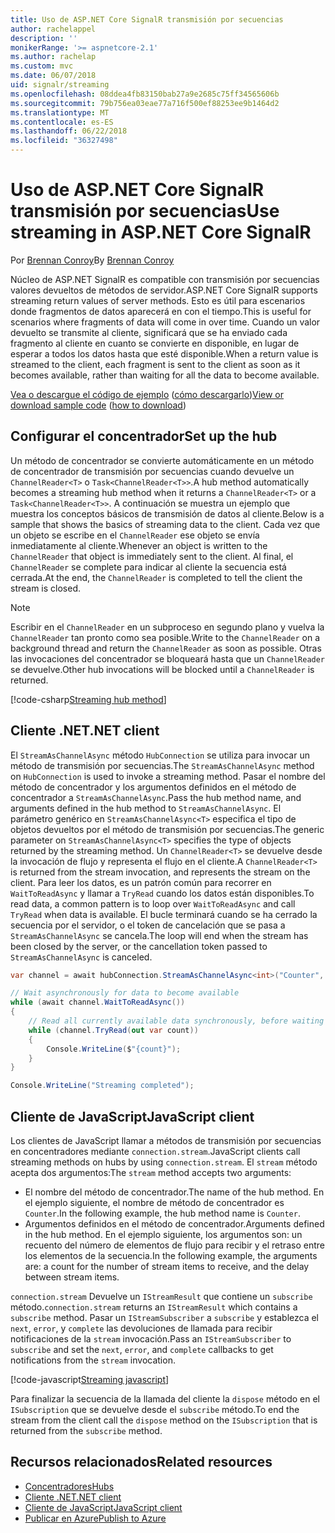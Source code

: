 ```yaml
---
title: Uso de ASP.NET Core SignalR transmisión por secuencias
author: rachelappel
description: ''
monikerRange: '>= aspnetcore-2.1'
ms.author: rachelap
ms.custom: mvc
ms.date: 06/07/2018
uid: signalr/streaming
ms.openlocfilehash: 08ddea4fb83150bab27a9e2685c75ff34565606b
ms.sourcegitcommit: 79b756ea03eae77a716f500ef88253ee9b1464d2
ms.translationtype: MT
ms.contentlocale: es-ES
ms.lasthandoff: 06/22/2018
ms.locfileid: "36327498"
---
```

# <a name="use-streaming-in-aspnet-core-signalr"></a><span data-ttu-id="c8ee9-102">Uso de ASP.NET Core SignalR transmisión por secuencias</span><span class="sxs-lookup"><span data-stu-id="c8ee9-102">Use streaming in ASP.NET Core SignalR</span></span>

<span data-ttu-id="c8ee9-103">Por [Brennan Conroy](https://github.com/BrennanConroy)</span><span class="sxs-lookup"><span data-stu-id="c8ee9-103">By [Brennan Conroy](https://github.com/BrennanConroy)</span></span>

<span data-ttu-id="c8ee9-104">Núcleo de ASP.NET SignalR es compatible con transmisión por secuencias valores devueltos de métodos de servidor.</span><span class="sxs-lookup"><span data-stu-id="c8ee9-104">ASP.NET Core SignalR supports streaming return values of server methods.</span></span> <span data-ttu-id="c8ee9-105">Esto es útil para escenarios donde fragmentos de datos aparecerá en con el tiempo.</span><span class="sxs-lookup"><span data-stu-id="c8ee9-105">This is useful for scenarios where fragments of data will come in over time.</span></span> <span data-ttu-id="c8ee9-106">Cuando un valor devuelto se transmite al cliente, significará que se ha enviado cada fragmento al cliente en cuanto se convierte en disponible, en lugar de esperar a todos los datos hasta que esté disponible.</span><span class="sxs-lookup"><span data-stu-id="c8ee9-106">When a return value is streamed to the client, each fragment is sent to the client as soon as it becomes available, rather than waiting for all the data to become available.</span></span>

<span data-ttu-id="c8ee9-107">[Vea o descargue el código de ejemplo](https://github.com/aspnet/Docs/tree/live/aspnetcore/signalr/streaming/sample) ([cómo descargarlo](xref:tutorials/index#how-to-download-a-sample))</span><span class="sxs-lookup"><span data-stu-id="c8ee9-107">[View or download sample code](https://github.com/aspnet/Docs/tree/live/aspnetcore/signalr/streaming/sample) ([how to download](xref:tutorials/index#how-to-download-a-sample))</span></span>

## <a name="set-up-the-hub"></a><span data-ttu-id="c8ee9-108">Configurar el concentrador</span><span class="sxs-lookup"><span data-stu-id="c8ee9-108">Set up the hub</span></span>

<span data-ttu-id="c8ee9-109">Un método de concentrador se convierte automáticamente en un método de concentrador de transmisión por secuencias cuando devuelve un `ChannelReader<T>` o `Task<ChannelReader<T>>`.</span><span class="sxs-lookup"><span data-stu-id="c8ee9-109">A hub method automatically becomes a streaming hub method when it returns a `ChannelReader<T>` or a `Task<ChannelReader<T>>`.</span></span> <span data-ttu-id="c8ee9-110">A continuación se muestra un ejemplo que muestra los conceptos básicos de transmisión de datos al cliente.</span><span class="sxs-lookup"><span data-stu-id="c8ee9-110">Below is a sample that shows the basics of streaming data to the client.</span></span> <span data-ttu-id="c8ee9-111">Cada vez que un objeto se escribe en el `ChannelReader` ese objeto se envía inmediatamente al cliente.</span><span class="sxs-lookup"><span data-stu-id="c8ee9-111">Whenever an object is written to the `ChannelReader` that object is immediately sent to the client.</span></span> <span data-ttu-id="c8ee9-112">Al final, el `ChannelReader` se complete para indicar al cliente la secuencia está cerrada.</span><span class="sxs-lookup"><span data-stu-id="c8ee9-112">At the end, the `ChannelReader` is completed to tell the client the stream is closed.</span></span>

> [!NOTE]
> <span data-ttu-id="c8ee9-113">Escribir en el `ChannelReader` en un subproceso en segundo plano y vuelva la `ChannelReader` tan pronto como sea posible.</span><span class="sxs-lookup"><span data-stu-id="c8ee9-113">Write to the `ChannelReader` on a background thread and return the `ChannelReader` as soon as possible.</span></span> <span data-ttu-id="c8ee9-114">Otras las invocaciones del concentrador se bloqueará hasta que un `ChannelReader` se devuelve.</span><span class="sxs-lookup"><span data-stu-id="c8ee9-114">Other hub invocations will be blocked until a `ChannelReader` is returned.</span></span>

[!code-csharp[Streaming hub method](streaming/sample/Hubs/StreamHub.cs?range=10-34)]

## <a name="net-client"></a><span data-ttu-id="c8ee9-115">Cliente .NET</span><span class="sxs-lookup"><span data-stu-id="c8ee9-115">.NET client</span></span>

<span data-ttu-id="c8ee9-116">El `StreamAsChannelAsync` método `HubConnection` se utiliza para invocar un método de transmisión por secuencias.</span><span class="sxs-lookup"><span data-stu-id="c8ee9-116">The `StreamAsChannelAsync` method on `HubConnection` is used to invoke a streaming method.</span></span> <span data-ttu-id="c8ee9-117">Pasar el nombre del método de concentrador y los argumentos definidos en el método de concentrador a `StreamAsChannelAsync`.</span><span class="sxs-lookup"><span data-stu-id="c8ee9-117">Pass the hub method name, and arguments defined in the hub method to `StreamAsChannelAsync`.</span></span> <span data-ttu-id="c8ee9-118">El parámetro genérico en `StreamAsChannelAsync<T>` especifica el tipo de objetos devueltos por el método de transmisión por secuencias.</span><span class="sxs-lookup"><span data-stu-id="c8ee9-118">The generic parameter on `StreamAsChannelAsync<T>` specifies the type of objects returned by the streaming method.</span></span> <span data-ttu-id="c8ee9-119">Un `ChannelReader<T>` se devuelve desde la invocación de flujo y representa el flujo en el cliente.</span><span class="sxs-lookup"><span data-stu-id="c8ee9-119">A `ChannelReader<T>` is returned from the stream invocation, and represents the stream on the client.</span></span> <span data-ttu-id="c8ee9-120">Para leer los datos, es un patrón común para recorrer en `WaitToReadAsync` y llamar a `TryRead` cuando los datos están disponibles.</span><span class="sxs-lookup"><span data-stu-id="c8ee9-120">To read data, a common pattern is to loop over `WaitToReadAsync` and call `TryRead` when data is available.</span></span> <span data-ttu-id="c8ee9-121">El bucle terminará cuando se ha cerrado la secuencia por el servidor, o el token de cancelación que se pasa a `StreamAsChannelAsync` se cancela.</span><span class="sxs-lookup"><span data-stu-id="c8ee9-121">The loop will end when the stream has been closed by the server, or the cancellation token passed to `StreamAsChannelAsync` is canceled.</span></span>

```csharp
var channel = await hubConnection.StreamAsChannelAsync<int>("Counter", 10, 500, CancellationToken.None);

// Wait asynchronously for data to become available
while (await channel.WaitToReadAsync())
{
    // Read all currently available data synchronously, before waiting for more data
    while (channel.TryRead(out var count))
    {
        Console.WriteLine($"{count}");
    }
}

Console.WriteLine("Streaming completed");
```

## <a name="javascript-client"></a><span data-ttu-id="c8ee9-122">Cliente de JavaScript</span><span class="sxs-lookup"><span data-stu-id="c8ee9-122">JavaScript client</span></span>

<span data-ttu-id="c8ee9-123">Los clientes de JavaScript llamar a métodos de transmisión por secuencias en concentradores mediante `connection.stream`.</span><span class="sxs-lookup"><span data-stu-id="c8ee9-123">JavaScript clients call streaming methods on hubs by using `connection.stream`.</span></span> <span data-ttu-id="c8ee9-124">El `stream` método acepta dos argumentos:</span><span class="sxs-lookup"><span data-stu-id="c8ee9-124">The `stream` method accepts two arguments:</span></span>

* <span data-ttu-id="c8ee9-125">El nombre del método de concentrador.</span><span class="sxs-lookup"><span data-stu-id="c8ee9-125">The name of the hub method.</span></span> <span data-ttu-id="c8ee9-126">En el ejemplo siguiente, el nombre de método de concentrador es `Counter`.</span><span class="sxs-lookup"><span data-stu-id="c8ee9-126">In the following example, the hub method name is `Counter`.</span></span>
* <span data-ttu-id="c8ee9-127">Argumentos definidos en el método de concentrador.</span><span class="sxs-lookup"><span data-stu-id="c8ee9-127">Arguments defined in the hub method.</span></span> <span data-ttu-id="c8ee9-128">En el ejemplo siguiente, los argumentos son: un recuento del número de elementos de flujo para recibir y el retraso entre los elementos de la secuencia.</span><span class="sxs-lookup"><span data-stu-id="c8ee9-128">In the following example, the arguments are: a count for the number of stream items to receive, and the delay between stream items.</span></span>

<span data-ttu-id="c8ee9-129">`connection.stream` Devuelve un `IStreamResult` que contiene un `subscribe` método.</span><span class="sxs-lookup"><span data-stu-id="c8ee9-129">`connection.stream` returns an `IStreamResult` which contains a `subscribe` method.</span></span> <span data-ttu-id="c8ee9-130">Pasar un `IStreamSubscriber` a `subscribe` y establezca el `next`, `error`, y `complete` las devoluciones de llamada para recibir notificaciones de la `stream` invocación.</span><span class="sxs-lookup"><span data-stu-id="c8ee9-130">Pass an `IStreamSubscriber` to `subscribe` and set the `next`, `error`, and `complete` callbacks to get notifications from the `stream` invocation.</span></span>

[!code-javascript[Streaming javascript](streaming/sample/wwwroot/js/stream.js?range=19-36)]

<span data-ttu-id="c8ee9-131">Para finalizar la secuencia de la llamada del cliente la `dispose` método en el `ISubscription` que se devuelve desde el `subscribe` método.</span><span class="sxs-lookup"><span data-stu-id="c8ee9-131">To end the stream from the client call the `dispose` method on the `ISubscription` that is returned from the `subscribe` method.</span></span>

## <a name="related-resources"></a><span data-ttu-id="c8ee9-132">Recursos relacionados</span><span class="sxs-lookup"><span data-stu-id="c8ee9-132">Related resources</span></span>

* [<span data-ttu-id="c8ee9-133">Concentradores</span><span class="sxs-lookup"><span data-stu-id="c8ee9-133">Hubs</span></span>](xref:signalr/hubs)
* [<span data-ttu-id="c8ee9-134">Cliente .NET</span><span class="sxs-lookup"><span data-stu-id="c8ee9-134">.NET client</span></span>](xref:signalr/dotnet-client)
* [<span data-ttu-id="c8ee9-135">Cliente de JavaScript</span><span class="sxs-lookup"><span data-stu-id="c8ee9-135">JavaScript client</span></span>](xref:signalr/javascript-client)
* [<span data-ttu-id="c8ee9-136">Publicar en Azure</span><span class="sxs-lookup"><span data-stu-id="c8ee9-136">Publish to Azure</span></span>](xref:signalr/publish-to-azure-web-app)
